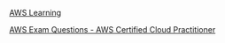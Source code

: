 [AWS Learning](https://github.com/yangshiteng/StatQuest-Study-Notes/blob/main/AWS/aws%20learning.md)

[AWS Exam Questions - AWS Certified Cloud Practitioner](https://github.com/yangshiteng/Data-Science-Learning-Path/blob/main/AWS/Exam%20Prepare.md)

